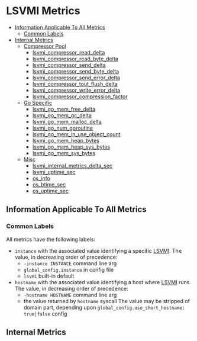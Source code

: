 # LSVMI Metrics

<!-- markdownlint-disable -->
<!-- TOC tocDepth:2..4 chapterDepth:2..6 -->

- [Information Applicable To All Metrics](#information-applicable-to-all-metrics)
  - [Common Labels](#common-labels)
- [Internal Metrics](internal_metrics.md)
  - [Compressor Pool](internal_metrics.md#compressor-pool)
    - [lsvmi_compressor_read_delta](internal_metrics.md#lsvmi_compressor_read_delta)
    - [lsvmi_compressor_read_byte_delta](internal_metrics.md#lsvmi_compressor_read_byte_delta)
    - [lsvmi_compressor_send_delta](internal_metrics.md#lsvmi_compressor_send_delta)
    - [lsvmi_compressor_send_byte_delta](internal_metrics.md#lsvmi_compressor_send_byte_delta)
    - [lsvmi_compressor_send_error_delta](internal_metrics.md#lsvmi_compressor_send_error_delta)
    - [lsvmi_compressor_tout_flush_delta](internal_metrics.md#lsvmi_compressor_tout_flush_delta)
    - [lsvmi_compressor_write_error_delta](internal_metrics.md#lsvmi_compressor_write_error_delta)
    - [lsvmi_compressor_compression_factor](internal_metrics.md#lsvmi_compressor_compression_factor)
  - [Go Specific](internal_metrics.md#go-specific)
    - [lsvmi_go_mem_free_delta](internal_metrics.md#lsvmi_go_mem_free_delta)
    - [lsvmi_go_mem_gc_delta](internal_metrics.md#lsvmi_go_mem_gc_delta)
    - [lsvmi_go_mem_malloc_delta](internal_metrics.md#lsvmi_go_mem_malloc_delta)
    - [lsvmi_go_num_goroutine](internal_metrics.md#lsvmi_go_num_goroutine)
    - [lsvmi_go_mem_in_use_object_count](internal_metrics.md#lsvmi_go_mem_in_use_object_count)
    - [lsvmi_go_mem_heap_bytes](internal_metrics.md#lsvmi_go_mem_heap_bytes)
    - [lsvmi_go_mem_heap_sys_bytes](internal_metrics.md#lsvmi_go_mem_heap_sys_bytes)
    - [lsvmi_go_mem_sys_bytes](internal_metrics.md#lsvmi_go_mem_sys_bytes)
  - [Misc](internal_metrics.md#misc)
    - [lsvmi_internal_metrics_delta_sec](internal_metrics.md#lsvmi_internal_metrics_delta_sec)
    - [lsvmi_uptime_sec](internal_metrics.md#lsvmi_uptime_sec)
    - [os_info](internal_metrics.md#os_info)
    - [os_btime_sec](internal_metrics.md#os_btime_sec)
    - [os_uptime_sec](internal_metrics.md#os_uptime_sec)

<!-- /TOC -->
<!-- markdownlint-restore -->

## Information Applicable To All Metrics

### Common Labels

All metrics have the following labels:

- `instance` with the associated value identifying a specific [LSVMI](../README.md). The value, in decreasing order of precedence:
  - `-instance INSTANCE` command line arg
  - `global_config.instance` in config file
  - `lsvmi` built-in default
- `hostname` with the associated value identifying a host where [LSVMI](../README.md) runs. The value, in decreasing order of precedence:
  - `-hostname HOSTNAME` command line arg
  - the value returned by `hostname` syscall
  The value may be stripped of domain part, depending upon `global_config.use_short_hostname: true|false` config

## Internal Metrics

